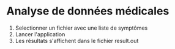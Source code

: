 # Analyse de données médicales
1. Selectionner un fichier avec une liste de symptômes
2. Lancer l'application
3. Les résultats s'affichent dans le fichier result.out
